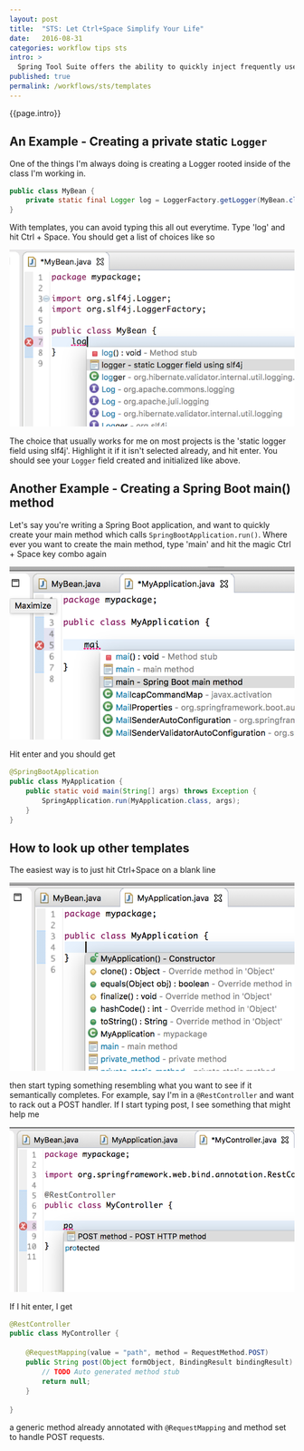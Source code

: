 ```yaml
---
layout: post
title:  "STS: Let Ctrl+Space Simplify Your Life"
date:   2016-08-31
categories: workflow tips sts
intro: >
  Spring Tool Suite offers the ability to quickly inject frequently used snippets into your code. The pattern is basically: type the first few letters of what you're trying to do, hit ```Ctrl+Space```, and what you want magically appears. We discuss a few of the built in patterns STS offers, how to look up others, and how to create your own.
published: true
permalink: /workflows/sts/templates
---
```

{{page.intro}}

## An Example - Creating a private static ```Logger```

One of the things I'm always doing is creating a Logger rooted inside of the class I'm working in.

```java
public class MyBean {
	private static final Logger log = LoggerFactory.getLogger(MyBean.class);
}
```

With templates, you can avoid typing this all out everytime. Type 'log' and hit Ctrl + Space. You should get a list of choices like so

![log code template in sts](/images/log-code-template.png)

The choice that usually works for me on most projects is the 'static logger field using slf4j'. Highlight it if it isn't selected already, and hit enter. You should see your ```Logger``` field created and initialized like above.

## Another Example - Creating a Spring Boot main() method

Let's say you're writing a Spring Boot application, and want to quickly create your main method which calls ```SpringBootApplication.run()```. Where ever you want to create the main method, type 'main' and hit the magic Ctrl + Space key combo again

![main code template in sts](/images/main-code-template.png)

Hit enter and you should get

```java
@SpringBootApplication
public class MyApplication {
	public static void main(String[] args) throws Exception {
		SpringApplication.run(MyApplication.class, args);
	}
}
```

## How to look up other templates

The easiest way is to just hit Ctrl+Space on a blank line

![showing all code templates](/images/all-code-templates.png)

then start typing something resembling what you want to see if it semantically completes. For example, say I'm in a ```@RestController``` and want to rack out a POST handler. If I start typing post, I see something that might help me

![post code template](/images/post-code-template.png)

If I hit enter, I get

```java
@RestController
public class MyController {

	@RequestMapping(value = "path", method = RequestMethod.POST)
	public String post(Object formObject, BindingResult bindingResult) {
		// TODO Auto generated method stub
		return null;
	}

}
```

a generic method already annotated with ```@RequestMapping``` and method set to handle POST requests.
